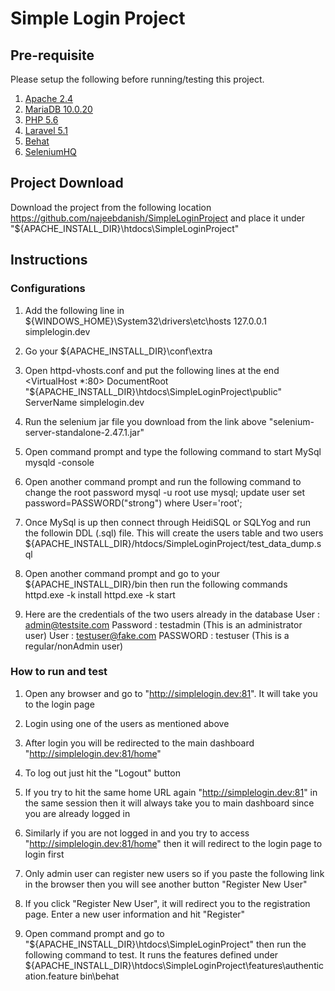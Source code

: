 # Simple Login Project

## Pre-requisite

Please setup the following before running/testing this project.

1. [Apache 2.4](http://httpd.apache.org/download.cgi)
2. [MariaDB 10.0.20](https://downloads.mariadb.org/mariadb/10.0.20/)
3. [PHP 5.6](http://php.net/downloads.php)
4. [Laravel 5.1](http://laravel.com/docs/5.1#installation)
5. [Behat](http://docs.behat.org/en/v2.5/quick_intro.html#installation)
6. [SeleniumHQ](http://www.seleniumhq.org/download/)

## Project Download
Download the project from the following location 
	https://github.com/najeebdanish/SimpleLoginProject
and place it under "${APACHE_INSTALL_DIR}\htdocs\SimpleLoginProject"
	

## Instructions

### Configurations
1. Add the following line in ${WINDOWS_HOME}\System32\drivers\etc\hosts
	127.0.0.1       simplelogin.dev

2. Go your ${APACHE_INSTALL_DIR}\conf\extra

3. Open httpd-vhosts.conf and put the following lines at the end
	<VirtualHost *:80>
    DocumentRoot "${APACHE_INSTALL_DIR}\htdocs\SimpleLoginProject\public"
    ServerName simplelogin.dev
	</VirtualHost>

4. Run the selenium jar file you download from the link above "selenium-server-standalone-2.47.1.jar"

5. Open command prompt and type the following command to start MySql
	mysqld -console

6. Open another command prompt and run the following command to change the root password
	mysql -u root
	use mysql;
	update user set password=PASSWORD("strong") where User='root';

7. Once MySql is up then connect through HeidiSQL or SQLYog and run the followin DDL (.sql) file. This will create the users table and two users
	${APACHE_INSTALL_DIR}/htdocs/SimpleLoginProject/test_data_dump.sql

8. Open another command prompt and go to your ${APACHE_INSTALL_DIR}/bin then run the following commands
	httpd.exe -k install
	httpd.exe -k start

9. Here are the credentials of the two users already in the database
	User	:	admin@testsite.com		Password	:	testadmin		(This is an administrator user)
	User	:	testuser@fake.com		PASSWORD	:	testuser		(This is a regular/nonAdmin user)

	
### How to run and test

1. Open any browser and go to "http://simplelogin.dev:81". It will take you to the login page

2. Login using one of the users as mentioned above

3. After login you will be redirected to the main dashboard "http://simplelogin.dev:81/home"

4. To log out just hit the "Logout" button

5. If you try to hit the same home URL again "http://simplelogin.dev:81" in the same session then it will always take you to main dashboard since you are already logged in

6. Similarly if you are not logged in and you try to access "http://simplelogin.dev:81/home" then it will redirect to the login page to login first

7. Only admin user can register new users so if you paste the following link in the browser then you will see another button "Register New User"

8. If you click "Register New User", it will redirect you to the registration page. Enter a new user information and hit "Register"
	
9. Open command prompt and go to "${APACHE_INSTALL_DIR}\htdocs\SimpleLoginProject" then run the following command to test. It runs the features defined under ${APACHE_INSTALL_DIR}\htdocs\SimpleLoginProject\features\authentication.feature
	bin\behat
